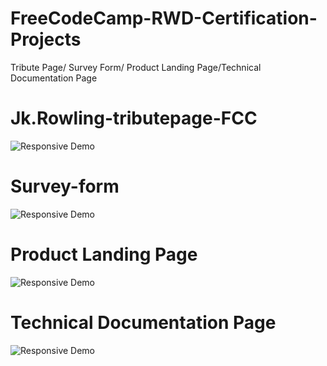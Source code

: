 # FreeCodeCamp-RWD-Certification-Projects
Tribute Page/ Survey Form/ Product Landing Page/Technical Documentation Page

# Jk.Rowling-tributepage-FCC
![Responsive Demo](https://raw.githubusercontent.com/mboladop/FreeCodeCamp-RWD-Certification-Projects/master/README_files/jk.gif "Responsive Demo")

# Survey-form
![Responsive Demo](https://raw.githubusercontent.com/mboladop/FreeCodeCamp-RWD-Certification-Projects/master/README_files/responsivesurvey.gif "Responsive Demo")

# Product Landing Page
![Responsive Demo](https://raw.githubusercontent.com/mboladop/FreeCodeCamp-RWD-Certification-Projects/master/README_files/responsiveproduct.gif "Responsive Demo")

# Technical Documentation Page
![Responsive Demo](https://raw.githubusercontent.com/mboladop/FreeCodeCamp-RWD-Certification-Projects/master/README_files/responsivetecdoc.gif "Responsive Demo")